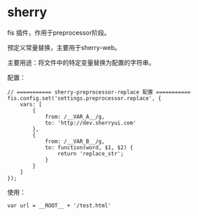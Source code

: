 sherry 
====

fis 插件，作用于preprocessor阶段。

预定义常量替换，主要用于sherry-web。

主要用途：将文件中的特定变量替换为配置的字符串。

配置：

    // =========== sherry-preprocessor-replace 配置 ===========
    fis.config.set('settings.preprocessor.replace', {
        vars: [
            {
                from: /__VAR_A__/g,
                to: 'http://dev.sherryui.com'
            },
            {
                from: /__VAR_B__/g,
                to: function(word, $1, $2) {
                    return 'replace_str';
                }
            }
        ]
    });

使用：

    var url = __ROOT__ + '/test.html'